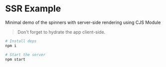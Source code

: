 # SSR Example

Minimal demo of the spinners with server-side rendering using CJS Module

> Don't forget to hydrate the app client-side.

```sh
# Install deps
npm i

# Start the server
npm start
```
